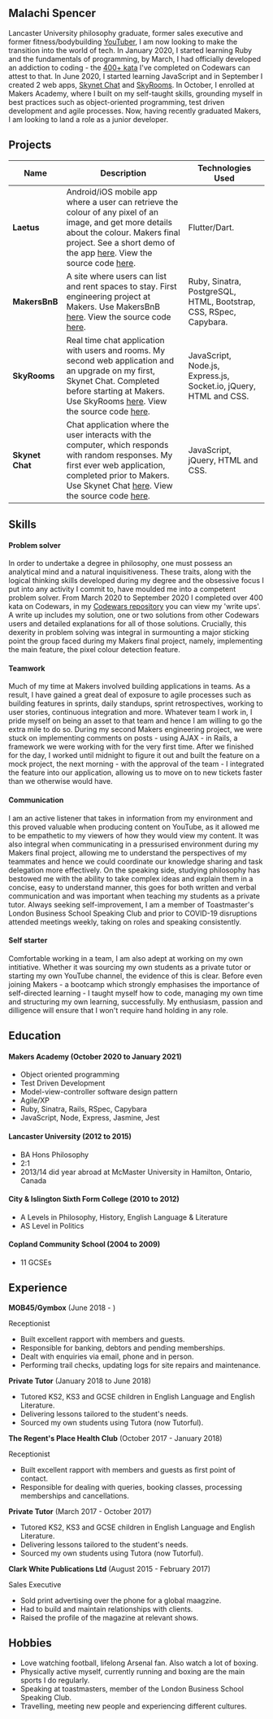 ## Malachi Spencer

Lancaster University philosophy graduate, former sales executive and former fitness/bodybuilding [YouTuber](https://www.youtube.com/hypertrophyofficial), I am now looking to make the transition into the world of tech. In January 2020, I started learning Ruby and the fundamentals of programming, by March, I had officially developed an addiction to coding - the [400+ kata](https://www.codewars.com/users/mjsspencer) I've completed on Codewars can attest to that. In June 2020, I started learning JavaScript and in September I created 2 web apps, [Skynet Chat](https://skynet-chat.herokuapp.com) and [SkyRooms](https://skyrooms-ms.herokuapp.com). In October, I enrolled at Makers Academy, where I built on my self-taught skills, grounding myself in best practices such as object-oriented programming, test driven development and agile processes. Now, having recently graduated Makers, I am looking to land a role as a junior developer.

## Projects

| Name                         | Description       | Technologies Used | 
| ---------------------------- | ----------------- | ----------------- |
| **Laetus** | Android/iOS mobile app where a user can retrieve the colour of any pixel of an image, and get more details about the colour. Makers final project. See a short demo of the app [here](https://www.youtube.com/watch?v=C5DurMEqJ-Q&feature=youtu.be&ab_channel=AdamG). View the source code [here](https://github.com/malachispencer/laetus). | Flutter/Dart. |
| **MakersBnB** | A site where users can list and rent spaces to stay. First engineering project at Makers. Use MakersBnB [here](https://makersbnb-ms.herokuapp.com/). View the source code [here](https://github.com/malachispencer/makers-bnb). | Ruby, Sinatra, PostgreSQL, HTML, Bootstrap, CSS, RSpec, Capybara. |
| **SkyRooms** | Real time chat application with users and rooms. My second web application and an upgrade on my first, Skynet Chat. Completed before starting at Makers. Use SkyRooms [here](https://skyrooms-ms.herokuapp.com). View the source code [here](https://github.com/malachispencer/skyrooms). | JavaScript, Node.js, Express.js, Socket.io, jQuery, HTML and CSS. |
| **Skynet Chat** | Chat application where the user interacts with the computer, which responds with random responses. My first ever web application, completed prior to Makers. Use Skynet Chat [here](https://skynet-chat.herokuapp.com). View the source code [here](https://github.com/malachispencer/skynet-chat). | JavaScript, jQuery, HTML and CSS. |

## Skills

#### Problem solver

In order to undertake a degree in philosophy, one must possess an analytical mind and a natural inquisitiveness. These traits, along with the logical thinking skills developed during my degree and the obsessive focus I put into any activity I commit to, have moulded me into a competent problem solver. From March 2020 to September 2020 I completed over 400 kata on Codewars, in my [Codewars repository](https://github.com/malachispencer/codewars) you can view my 'write ups'. A write up includes my solution, one or two solutions from other Codewars users and detailed explanations for all of those solutions. Crucially, this dexerity in problem solving was integral in surmounting a major sticking point the group faced during my Makers final project, namely, implementing the main feature, the pixel colour detection feature.

#### Teamwork

Much of my time at Makers involved building applications in teams. As a result, I have gained a great deal of exposure to agile processes such as building features in sprints, daily standups, sprint retrospectives, working to user stories, continuous integration and more. Whatever team I work in, I pride myself on being an asset to that team and hence I am willing to go the extra mile to do so. During my second Makers engineering project, we were stuck on implementing comments on posts - using AJAX - in Rails, a framework we were working with for the very first time. After we finished for the day, I worked until midnight to figure it out and built the feature on a mock project, the next morning - with the approval of the team - I integrated the feature into our application, allowing us to move on to new tickets faster than we otherwise would have.

#### Communication

I am an active listener that takes in information from my environment and this proved valuable when producing content on YouTube, as it allowed me to be empathetic to my viewers of how they would view my content. It was also integral when communicating in a pressurised environment during my Makers final project, allowing me to understand the perspectives of my teammates and hence we could coordinate our knowledge sharing and task delegation more effectively. On the speaking side, studying philosophy has bestowed me with the ability to take complex ideas and explain them in a concise, easy to understand manner, this goes for both written and verbal communication and was important when teaching my students as a private tutor. Always seeking self-improvement, I am a member of Toastmaster's London Business School Speaking Club and prior to COVID-19 disruptions attended meetings weekly, taking on roles and speaking consistently.

#### Self starter

Comfortable working in a team, I am also adept at working on my own intitiative. Whether it was sourcing my own students as a private tutor or starting my own YouTube channel, the evidence of this is clear. Before even joining Makers - a bootcamp which strongly emphasises the importance of self-directed learning - I taught myself how to code, managing my own time and structuring my own learning, successfully. My enthusiasm, passion and dilligence will ensure that I won't require hand holding in any role.

## Education

#### Makers Academy (October 2020 to January 2021)

- Object oriented programming
- Test Driven Development
- Model-view-controller software design pattern
- Agile/XP
- Ruby, Sinatra, Rails, RSpec, Capybara
- JavaScript, Node, Express, Jasmine, Jest

#### Lancaster University (2012 to 2015)

- BA Hons Philosophy
- 2:1
- 2013/14 did year abroad at McMaster University in Hamilton, Ontario, Canada

#### City & Islington Sixth Form College (2010 to 2012)

- A Levels in Philosophy, History, English Language & Literature
- AS Level in Politics

#### Copland Community School (2004 to 2009)

- 11 GCSEs

## Experience

**MOB45/Gymbox** (June 2018 - )

Receptionist

- Built excellent rapport with members and guests.
- Responsible for banking, debtors and pending memberships.
- Dealt with enquiries via email, phone and in person.
- Performing trail checks, updating logs for site repairs and maintenance.

**Private Tutor** (January 2018 to June 2018)

- Tutored KS2, KS3 and GCSE children in English Language and English Literature.
- Delivering lessons tailored to the student's needs.
- Sourced my own students using Tutora (now Tutorful).

**The Regent's Place Health Club** (October 2017 - January 2018)

Receptionist

- Built excellent rapport with members and guests as first point of contact.
- Responsible for dealing with queries, booking classes, processing memberships and cancellations.

**Private Tutor** (March 2017 - October 2017)

- Tutored KS2, KS3 and GCSE children in English Language and English Literature.
- Delivering lessons tailored to the student's needs.
- Sourced my own students using Tutora (now Tutorful).

**Clark White Publications Ltd** (August 2015 - February 2017)

Sales Executive

- Sold print advertising over the phone for a global maagzine.
- Had to build and maintain relationships with clients.
- Raised the profile of the magazine at relevant shows.

## Hobbies

- Love watching football, lifelong Arsenal fan. Also watch a lot of boxing.
- Physically active myself, currently running and boxing are the main sports I do regularly.
- Speaking at toastmasters, member of the London Business School Speaking Club.
- Travelling, meeting new people and experiencing different cultures.
